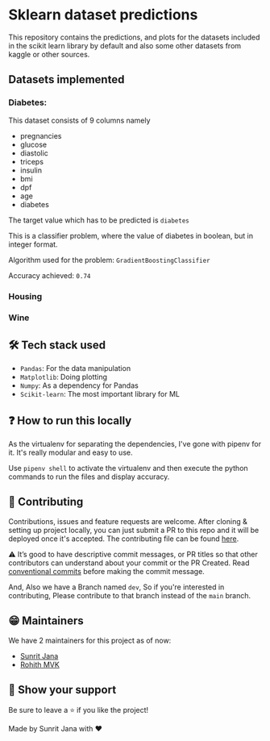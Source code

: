 # Sklearn dataset predictions

This repository contains the predictions, and plots 
for the datasets included in the scikit learn library 
by default and also some other datasets from kaggle or other sources.

## Datasets implemented

### Diabetes: 

This dataset consists of 9 columns namely
- pregnancies
- glucose
- diastolic
- triceps
- insulin
- bmi
- dpf
- age
- diabetes

The target value which has to be predicted is `diabetes`

This is a classifier problem, where the value of diabetes in boolean,
but in integer format.

Algorithm used for the problem: `GradientBoostingClassifier`

Accuracy achieved: `0.74`

### Housing

### Wine

## 🛠️ Tech stack used

- `Pandas`: For the data manipulation
- `Matplotlib`: Doing plotting
- `Numpy`: As a dependency for Pandas
- `Scikit-learn`: The most important library for ML

## ❓ How to run this locally

As the virtualenv for separating the dependencies, I've gone with 
pipenv for it. It's really modular and easy to use.

Use `pipenv shell` to activate the virtualenv and then execute the python
commands to run the files and display accuracy.

## 🤝 Contributing

Contributions, issues and feature requests are welcome. After cloning 
& setting up project locally, you can just submit a PR to this 
repo and it will be deployed once it's accepted. The contributing 
file can be found [here](https://github.com/janaSunrise/sklearn-datasets-implementation/blob/main/CONTRIBUTING.md).

⚠️ It’s good to have descriptive commit messages, or PR titles so that other contributors can understand about your commit or the PR Created.
Read [conventional commits](https://www.conventionalcommits.org/en/v1.0.0-beta.3/) before making the commit message.

And, Also we have a Branch named `dev`, So if you're interested in contributing, Please contribute to that branch instead of the `main` branch.

## 😁 Maintainers

We have 2 maintainers for this project as of now:
- [Sunrit Jana](https://github.com/janaSunrise)
- [Rohith MVK](https://github.com/Rohith04MVK)

## 🙌 Show your support

Be sure to leave a ⭐️ if you like the project!

Made by Sunrit Jana with ❤️
